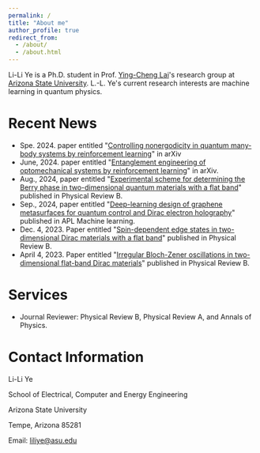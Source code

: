 ```yaml
---
permalink: /
title: "About me"
author_profile: true
redirect_from: 
  - /about/
  - /about.html
---
```


Li-Li Ye is a Ph.D. student in Prof. [Ying-Cheng Lai](http://chaos1.la.asu.edu/~ylai1/)'s research group at [Arizona State University](https://www.asu.edu/). L.-L. Ye's current research interests are machine learning in quantum physics.

# Recent News

* Spe. 2024. paper entitled "[Controlling nonergodicity in quantum many-body systems by reinforcement learning](https://arxiv.org/pdf/2408.11989)" in arXiv
* June, 2024. paper entitled "[Entanglement engineering of optomechanical systems by reinforcement learning](https://arxiv.org/abs/2406.04550)" in arXiv.
* Aug., 2024, paper entitled "[Experimental scheme for determining the Berry phase in two-dimensional quantum materials with a flat band](https://journals.aps.org/prb/abstract/10.1103/PhysRevB.110.075108)" published in Physical Review B.
* Sep., 2024, paper entitled "[Deep-learning design of graphene metasurfaces for quantum control and Dirac electron holography](https://pubs.aip.org/aip/aml/article/2/3/036105/3307404/Deep-learning-design-of-electronic-metasurfaces-in)" published in APL Machine learning.
* Dec. 4, 2023. Paper entitled "[Spin-dependent edge states in two-dimensional Dirac materials with a flat band](https://journals.aps.org/prb/abstract/10.1103/PhysRevB.108.235404)" published in Physical Review B.
* April 4, 2023. Paper entitled "[Irregular Bloch-Zener oscillations in two-dimensional flat-band Dirac materials](https://journals.aps.org/prb/abstract/10.1103/PhysRevB.107.165422)" published in Physical Review B.

# Services

* Journal Reviewer: Physical Review B, Physical Review A, and Annals of Physics.

# Contact Information

Li-Li Ye

School of Electrical, Computer and Energy Engineering

Arizona State University

Tempe, Arizona 85281

Email: liliye@asu.edu

<script type='text/javascript' id='clustrmaps' src='//cdn.clustrmaps.com/map_v2.js?cl=ffffff&w=a&t=tt&d=axB3wjOERO9dieJzLTHeSOnxYLmh79s4pT5K5hTEskg'></script>

